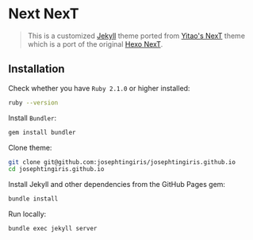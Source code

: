 # Next NexT

> This is a customized [Jekyll](https://jekyllrb.com) theme ported from [Yitao's NexT](http://simpleyyt.github.io/jekyll-theme-next/) theme which is a port of the original [Hexo NexT](https://github.com/iissnan/hexo-theme-next).

## Installation

Check whether you have `Ruby 2.1.0` or higher installed:

```sh
ruby --version
```

Install `Bundler`:

```sh
gem install bundler
```

Clone theme:

```sh
git clone git@github.com:josephtingiris/josephtingiris.github.io
cd josephtingiris.github.io
```

Install Jekyll and other dependencies from the GitHub Pages gem:

```sh
bundle install
```

Run locally:

```sh
bundle exec jekyll server
```

